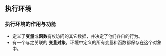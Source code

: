 ## 执行环境
### 执行环境的作用与功能
* 定义了**变量**或**函数**有权访问的其它数据，并决定了他们各自的行为。
* 有一个与之关联的  **变量对象**，环境中定义的所有变量和函数都保存在这个对象中。

